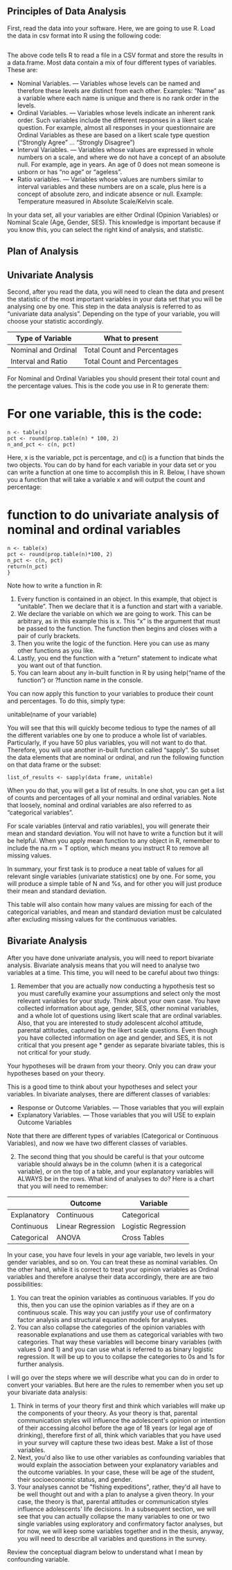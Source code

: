 ## Principles of Data Analysis

First, read the data into your software. Here, we are going to use R. Load the data in csv format into R using the following code:

```mydata <- read.csv(“somedata.csv”, header = T)
```
The above code tells R to read a file in a CSV format and store the results in a data.frame. Most data contain a mix of four different types of variables. These are:

- Nominal Variables. — Variables whose levels can be named and therefore these levels are distinct from each other. Examples: “Name” as a variable where each name is unique and there is no rank order in the levels.
- Ordinal Variables. — Variables whose levels indicate an inherent rank order. Such variables include the different responses in a likert scale question. For example, almost all responses in your questionnaire are Ordinal Variables as these are based on a likert scale type question (“Strongly Agree” … “Strongly Disagree”)
- Interval Variables. — Variables whose values are expressed in whole numbers on a scale, and where we do not have a concept of an absolute null. For example,  age in years. An age of 0 does not mean someone is unborn or has “no age” or “ageless”.
- Ratio variables. — Variables whose values are numbers similar to interval variables and these numbers are on a scale, plus here is a concept of absolute zero, and indicate absence or null. Example: Temperature measured in Absolute Scale/Kelvin scale.

In your data set, all your variables are either Ordinal (Opinion Variables) or Nominal Scale (Age, Gender, SES). This knowledge is important because if you know this, you can select the right kind of analysis, and statistic.

## Plan of Analysis

## Univariate Analysis

Second, after you read the data, you will need to clean the data and present the statistic of the most important variables in your data set that you will be analysing one by one. This step in the data analysis is referred to as “univariate data analysis”. Depending on the type of your variable, you will choose your statistic accordingly.


| Type of Variable    | What to present             |
|---------------------|-----------------------------|
| Nominal and Ordinal | Total Count and Percentages |
| Interval and Ratio  | Total Count and Percentages |


For Nominal and Ordinal Variables you should present their total count and the percentage values. This is the code you use in R to generate them:

# For one variable, this is the code:

```
n <- table(x)
pct <- round(prop.table(n) * 100, 2)
n_and_pct <- c(n, pct)
```
Here, x is the variable, pct is percentage, and c() is a function that binds the two objects. You can do by hand for each variable in your data set or you can write a function at one time to accomplish this in R. Below, I have shown you a function that will take a variable x and will output the count and percentage:

# function to do univariate analysis of nominal and ordinal variables

```unitable <- function(x){
n <- table(x)
pct <- round(prop.table(n)*100, 2)
n_pct <- c(n, pct)
return(n_pct)
}
```
Note how to write a function in R:

1. Every function is contained in an object. In this example, that object is “unitable”. Then we declare that it is  a function and start with a variable.
2. We declare the variable on which we are going to work. This can be arbitrary, as in this example this is x. This “x” is the argument that must be passed to the function. The function then begins and closes with a pair of curly brackets.
3. Then you write the logic of the function. Here you can use as many other functions as you like.
4. Lastly, you end the function with a “return” statement to indicate what you want out of that function.
5. You can learn about any in-built function in R by using help(“name of the function”) or ?function name in the console.

You can now apply this function to your variables to produce their count and percentages. To do this, simply type:

unitable(name of your variable)

You will see that this will quickly become tedious to type the names of all the different variables one by one to produce a whole list of variables. Particularly, if you have 50 plus variables, you will not want to do that. Therefore, you will use another in-built function called “sapply”. So subset the data elements that are nominal or ordinal, and run the following function on that data frame or the subset:

```
list_of_results <- sapply(data frame, unitable)
```

When you do that, you will get a list of results. In one shot, you can get a list of counts and percentages of all your nominal and ordinal variables. Note that loosely, nominal and ordinal variables are also referred to as “categorical variables”.

For scale variables (interval and ratio variables), you will generate their mean and standard deviation. You will not have to write a function but it will be helpful. When you apply mean function to any object in R, remember to include the na.rm = T option, which means you instruct R to remove all missing values.

In summary, your first task is to produce a neat table of values for all relevant single variables (univariate statistics) one by one. For some, you will produce a simple table of N and %s, and for other you will just produce their mean and standard deviation.

This table will also contain how many values are missing for each of the categorical variables, and mean and standard deviation must be calculated after excluding missing values for the continuous variables.

## Bivariate Analysis

After you have done univariate analysis, you will need to report bivariate analysis. Bivariate analysis means that you will need to analyse two variables at a time. This time, you will need to be careful about two things:

1. Remember that you are actually now conducting a hypothesis test so you must carefully examine your assumptions and select only the most relevant variables for your study.
Think about your own case. You have collected information about age, gender, SES, other nominal variables, and a whole lot of questions using likert scale that are ordinal variables. Also, that you are interested to study adolescent alcohol attitude, parental attitudes, captured by the likert scale questions. Even though you have collected information on age and gender, and SES, it is not critical that you present age * gender as separate bivariate tables, this is not critical for your study.

Your hypotheses will be drawn from your theory. Only you can draw your hypotheses based on your theory.

This is a good time to think about your hypotheses and select your variables. In bivariate analyses, there are different classes of variables:


- Response or Outcome Variables. — Those variables that you will explain
- Explanatory Variables. — Those variables that you will USE to explain Outcome Variables

Note that there are different types of variables (Categorical or Continuous Variables), and now we have two different classes of variables.

2. The second thing that you should be careful is that your outcome variable should always be in the column (when it is a categorical variable), or on the top of a table, and your explanatory variables will ALWAYS be in the rows. What kind of analyses to do? Here is a chart that you will need to remember:

|               | Outcome           |  Variable           |
|----------     |-----------        |-----------          |
|Explanatory    | Continuous        | Categorical         |
| Continuous    | Linear Regression | Logistic Regression |
| Categorical   | ANOVA             | Cross Tables        |


In your case, you have four levels in your age variable, two levels in your gender variables, and so on. You can treat these as nominal variables. On the other hand, while it is correct to treat your opinion variables as Ordinal variables and therefore analyse their data accordingly, there are are two possibilities:

1. You can treat the opinion variables as continuous variables. If you do this, then you can use the opinion variables as if they are on a continuous scale. This way you can justify your use of confirmatory factor analysis and structural equation models for analyses.
2. You can also collapse the categories of the opinion variables with reasonable explanations and use them as categorical variables with two categories. That way these variables will become binary variables (with values 0 and 1) and you can use what is referred to as binary logistic regression. It will be up to you to collapse the categories to 0s and 1s for further analysis.

I will go over the steps where we will describe what you can do in order to convert your variables. But here are the rules to remember when you set up your bivariate data analysis:

1. Think in terms of your theory first and think which variables will make up the components of your theory. As your theory is that, parental communication styles will influence the adolescent's opinion or intention of their accessing alcohol before the age of 18 years (or legal age of drinking), therefore first of all, think which variables that you have used in your survey will capture these two ideas best. Make a list of those variables.
2. Next, you'd also like to use other variables as confounding variables that would explain the association between your explanatory variables and the outcome variables. In your case, these will be age of the student, their socioeconomic status, and gender.
3. Your analyses cannot be "fishing expeditions", rather, they'd all have to be well thought out and with a plan to analyse a given theory. In your case, the theory is that, parental attitudes or communication styles influence adolescents' life decisions. In a subsequent section, we will see that you can actually collapse the many variables to one or two single variables using exploratory and confirmatory factor analyses, but for now, we will keep some variables together and in the thesis, anyway, you will need to describe all variables and questions in the survey.

Review the conceptual diagram below to understand what I mean by confounding variable.
